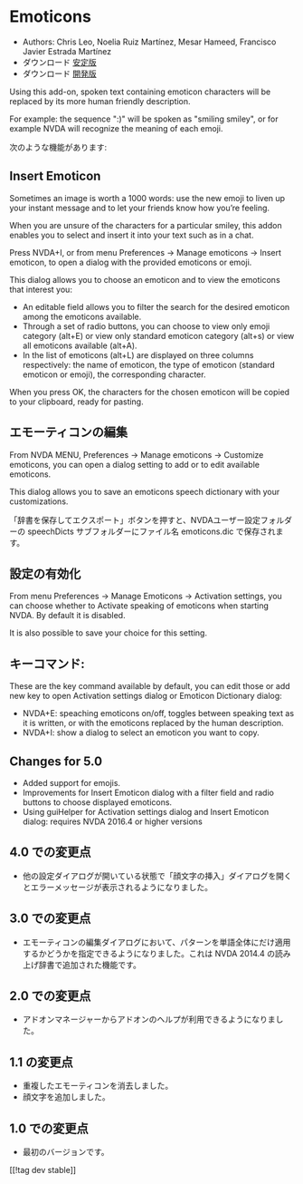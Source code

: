 # Emoticons #

* Authors: Chris Leo, Noelia Ruiz Martínez, Mesar Hameed, Francisco Javier
  Estrada Martínez
* ダウンロード [安定版][1]
* ダウンロード [開発版][2]

Using this add-on, spoken text containing emoticon characters will be
replaced by its more human friendly description.

For example: the sequence ":)" will be spoken as "smiling smiley", or for
example NVDA will recognize the meaning of each emoji.

次のような機能があります:

## Insert Emoticon ##

Sometimes an image is worth a 1000 words: use the new emoji to liven up your
instant message and to let your friends know how you’re feeling.

When you are unsure of the characters for a particular smiley, this addon
enables you to select and insert it into your text such as in a chat.

Press NVDA+I, or from menu Preferences -> Manage emoticons -> Insert emoticon, to open a dialog with the provided emoticons or emoji.

This dialog allows you to choose an emoticon and to view the emoticons that
interest you:

*	An editable field allows you to filter the search for the desired emoticon
  among the emoticons available.
*	Through a set of radio buttons, you can choose to view only emoji category
  (alt+E) or view only standard emoticon category (alt+s) or view all
  emoticons available (alt+A).
*	In the list of emoticons (alt+L) are displayed on three columns
  respectively: the name of emoticon, the type of emoticon (standard
  emoticon or emoji), the corresponding character.

When you press OK, the characters for the chosen emoticon will be copied to
your clipboard, ready for pasting.

## エモーティコンの編集 ##

From NVDA MENU, Preferences -> Manage emoticons -> Customize emoticons, you can open a dialog setting to add or to edit available emoticons.

This dialog allows you to save an emoticons speech dictionary with your
customizations.

「辞書を保存してエクスポート」ボタンを押すと、NVDAユーザー設定フォルダーの speechDicts サブフォルダーにファイル名
emoticons.dic で保存されます。

## 設定の有効化 ##

From menu Preferences -> Manage Emoticons -> Activation settings, you can choose whether to Activate speaking of emoticons when starting NVDA. By default it is disabled.

It is also possible to save your choice for this setting.

## キーコマンド: ##

These are the key command available by default, you can edit those or add
new key to open Activation settings dialog or Emoticon Dictionary dialog:

* NVDA+E: speaching emoticons on/off, toggles between speaking text as it is
  written, or with the emoticons replaced by the human description.
* NVDA+I: show a dialog to select an emoticon you want to copy.


## Changes for 5.0 ##

* Added support for emojis.
* Improvements for Insert Emoticon dialog with a filter field and radio
  buttons to choose displayed emoticons.
* Using guiHelper for Activation settings dialog and Insert Emoticon dialog:
  requires NVDA 2016.4 or higher versions

## 4.0 での変更点 ##

* 他の設定ダイアログが開いている状態で「顔文字の挿入」ダイアログを開くとエラーメッセージが表示されるようになりました。


## 3.0 での変更点 ##

* エモーティコンの編集ダイアログにおいて、パターンを単語全体にだけ適用するかどうかを指定できるようになりました。これは NVDA 2014.4
  の読み上げ辞書で追加された機能です。


## 2.0 での変更点 ##

* アドオンマネージャーからアドオンのヘルプが利用できるようになりました。


## 1.1 の変更点 ##

* 重複したエモーティコンを消去しました。
* 顔文字を追加しました。

## 1.0 での変更点 ##

* 最初のバージョンです。

[[!tag dev stable]]

[1]: http://addons.nvda-project.org/files/get.php?file=emo

[2]: http://addons.nvda-project.org/files/get.php?file=emo-dev
